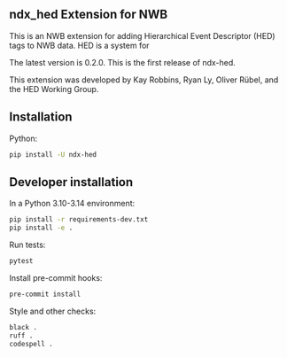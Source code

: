 ## ndx_hed Extension for NWB

This is an NWB extension for adding Hierarchical Event Descriptor (HED) tags to NWB data.
HED is a system for

The latest version is 0.2.0. This is the first release of ndx-hed.


This extension was developed by Kay Robbins, Ryan Ly, Oliver Rübel, and the HED Working Group.

## Installation
Python:
```bash
pip install -U ndx-hed
```

## Developer installation
In a Python 3.10-3.14 environment:
```bash
pip install -r requirements-dev.txt
pip install -e .
```

Run tests:
```bash
pytest
```

Install pre-commit hooks:
```bash
pre-commit install
```

Style and other checks:
```bash
black .
ruff .
codespell .
```
